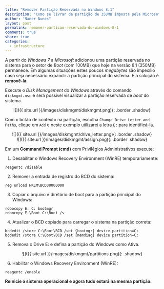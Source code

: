 ```yaml
---
title: "Remover Partição Reservada no Windows 8.1"
description: "Como se livrar da partição de 350MB imposta pela Microsoft"
author: "Naner Nunes"
layout: post
permalink: remover-particao-reservada-do-windows-8-1
comments: true
share: true
categories:
  - infrastructure
---
```


A partir do *Windows 7* a *Microsoft* adicionou uma partição reservada no sistema para o setor de *Boot* (com 100MB) que hoje na versão 8.1 (350MB) permanece. Em algumas situações estes poucos *megabytes* são impecílio caso seja necessário expandir a partição principal do sistema. E a solução é **removê-la**.

Execute o *Disk Management* do *Windows* através do comando `diskmgmt.msc` e será possível visualizar a partição reservada de *boot* do sistema.

<center><div markdown="1">
![]({{ site.url }}/images/diskmgmt/diskmgmt.png){: .border .shadow}
</div></center>

Com o botão de contexto na partição, escolha `Change Drive Letter and Paths`, clique em `Add` e neste exemplo utilizarei a letra `E:` para identificá-la.

<center><div markdown="1">
![]({{ site.url }}/images/diskmgmt/drive_letter.png){: .border .shadow}
</div></center>

<center><div markdown="1">
![]({{ site.url }}/images/diskmgmt/assign.png){: .border .shadow}
</div></center>

Em um **Command Prompt (cmd)** com Privilégios Administrativos execute:


1. Desabilitar o Windows Recovery Environment (WinRE) temporariamente:

```
reagentc /disable
```

2. Remover a entrada de registro do BCD do sistema:
```
reg unload HKLM\BCD00000000
```

3. Copiar o arquivo e diretório de boot para a partição principal do Windows:
```
robocopy E: C: bootmgr
robocopy E:\Boot C:\Boot /s
```

4. Atualizar o BCD copiado para carregar o sistema na partição correta: 
```
bcdedit /store C:\Boot\BCD /set {bootmgr} device partition=C:
bcdedit /store C:\Boot\BCD /set {memdiag} device partition=C:
```

5. Remova o Drive E: e defina a partição do Windows como Ativa.
<center><span markdown="1">
![]({{ site.url }}/images/diskmgmt/partitions.png){: .shadow}
</span></center>

6. Habilitar o Windows Recovery Environment (WinRE):
```
reagentc /enable
```

**Reinicie o sistema operacional e agora tudo estará na mesma partição.**